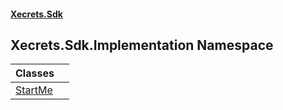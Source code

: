 #### [Xecrets.Sdk](index.md 'index')

## Xecrets.Sdk.Implementation Namespace

| Classes | |
| :--- | :--- |
| [StartMe](Xecrets.Sdk.Implementation.StartMe.md 'Xecrets.Sdk.Implementation.StartMe') | |
